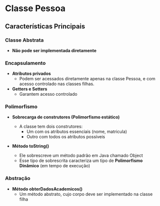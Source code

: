 # Classe Pessoa

## Características Principais

### Classe Abstrata
- **Não pode ser implementada diretamente**

### Encapsulamento
- **Atributos privados**
    - Podem ser acessados diretamente apenas na classe Pessoa, e com acesso controlado nas classes filhas.
- **Getters e Setters**
    - Garantem acesso controlado

### Polimorfismo
- **Sobrecarga de construtores (Polimorfismo estático)**
    - A classe tem dois construtores:
        - Um com os atributos essenciais (nome, matricula)
        - Outro com todos os atributos possíveis

- **Método toString()**
    - Ele sobrescreve um método padrão em Java chamado Object
    - Esse tipo de sobrescrita caracteriza um tipo de **Polimorfismo Dinâmico** (em tempo de execução)

### Abstração
- **Método obterDadosAcademicos()**
    - Um método abstrato, cujo corpo deve ser implementado na classe filha